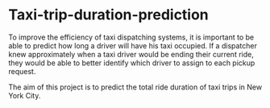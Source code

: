# Taxi-trip-duration-prediction

To improve the efficiency of taxi dispatching systems, it is important to be able to predict how long a driver will have his taxi occupied. If a dispatcher knew approximately when a taxi driver would be ending their current ride, they would be able to better identify which driver to assign to each pickup request.

The aim of this project is to predict the total ride duration of taxi trips in New York City.
